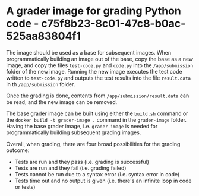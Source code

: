 # A grader image for grading Python code - c75f8b23-8c01-47c8-b0ac-525aa83804f1

The image should be used as a base for subsequent images. When programmatically
building an image out of the base, copy the base as a new image, and copy the
files `test-code.py` and `code.py` into the `/app/submission` folder of the new
image. Running the new image executes the test code written to `test-code.py`
and outputs the test results into the file `result.data` in th `/app/submission`
folder.

Once the grading is done, contents from `/app/submission/result.data` can be
read, and the new image can be removed.

The base grader image can be built using either the `build.sh` command or the
`docker build -t grader-image .` command in the `grader-image` folder. Having
the base grader image, i.e. `grader-image` is needed for programmatically
building subsequent grading images.

Overall, when grading, there are four broad possibilities for the grading
outcome:

- Tests are run and they pass (i.e. grading is successful)
- Tests are run and they fail (i.e. grading failed)
- Tests cannot be run due to a syntax error (i.e. syntax error in code)
- Tests time out and no output is given (i.e. there's an infinite loop in code
  or tests)
